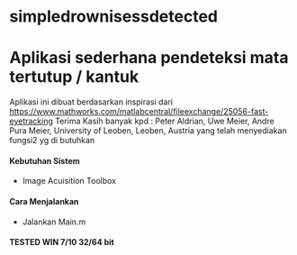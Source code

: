 # simpledrownisessdetected
# Aplikasi sederhana pendeteksi mata tertutup / kantuk
Aplikasi ini dibuat berdasarkan inspirasi dari https://www.mathworks.com/matlabcentral/fileexchange/25056-fast-eyetracking
Terima Kasih banyak kpd : Peter Aldrian, Uwe Meier, Andre Pura
Meier, University of Leoben, Leoben, Austria yang telah menyediakan fungsi2 yg di butuhkan
#### Kebutuhan Sistem
- Image Acuisition Toolbox

#### Cara Menjalankan
- Jalankan Main.m

#### TESTED WIN 7/10 32/64 bit

